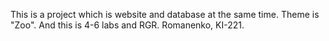 This is a project which is website and database at the same time. Theme is "Zoo". And this is 4-6 labs and RGR. Romanenko, KI-221.
